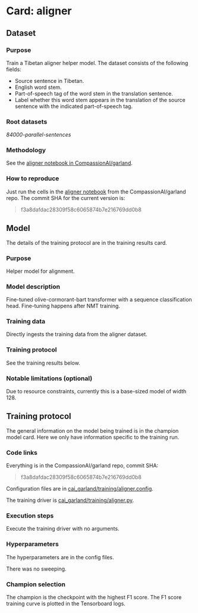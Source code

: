# Card: aligner

## Dataset

### Purpose

Train a Tibetan aligner helper model. The dataset consists of the following fields:

- Source sentence in Tibetan.
- English word stem.
- Part-of-speech tag of the word stem in the translation sentence.
- Label whether this word stem appears in the translation of the source sentence with the indicated part-of-speech tag.

### Root datasets

_84000-parallel-sentences_

### Methodology

See the [aligner notebook in CompassionAI/garland](https://github.com/CompassionAI/garland/blob/main/notebooks/Aligner.ipynb).

### How to reproduce

Just run the cells in the [aligner notebook](https://github.com/CompassionAI/garland/blob/main/notebooks/Aligner.ipynb) from the CompassionAI/garland repo. The commit SHA for the current version is:

> f3a8dafdac28309f58c6065874b7e216769dd0b8

## Model

The details of the training protocol are in the training results card.

### Purpose

Helper model for alignment.

### Model description

Fine-tuned olive-cormorant-bart transformer with a sequence classification head. Fine-tuning happens after NMT training.

### Training data

Directly ingests the training data from the aligner dataset.

### Training protocol

See the training results below.

### Notable limitations (optional)

Due to resource constraints, currently this is a base-sized model of width 128.

## Training protocol

The general information on the model being trained is in the champion model card. Here we only have information specific to the training run.

### Code links

Everything is in the CompassionAI/garland repo, commit SHA:

> f3a8dafdac28309f58c6065874b7e216769dd0b8

Configuration files are in [cai_garland/training/aligner.config](https://github.com/CompassionAI/garland/blob/main/cai_garland/training/aligner.config/config.yaml).

The training driver is [cai_garland/training/aligner.py](https://github.com/CompassionAI/garland/blob/main/cai_garland/training/aligner.py).

### Execution steps

Execute the training driver with no arguments.

### Hyperparameters

The hyperparameters are in the config files.

There was no sweeping.

### Champion selection

The champion is the checkpoint with the highest F1 score. The F1 score training curve is plotted in the Tensorboard logs.